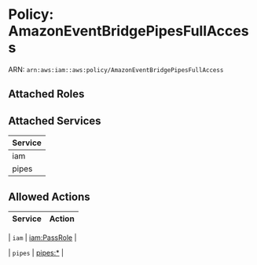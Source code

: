 # Policy: AmazonEventBridgePipesFullAccess

ARN: `arn:aws:iam::aws:policy/AmazonEventBridgePipesFullAccess`

## Attached Roles

## Attached Services

| Service |
|---------|
| iam |
| pipes |

## Allowed Actions

| Service | Action |
|:-------:|--------|

| `iam` | [iam:PassRole](../actions.md#iam:passrole) |

| `pipes` | [pipes:*](../actions.md#pipes:all) |
